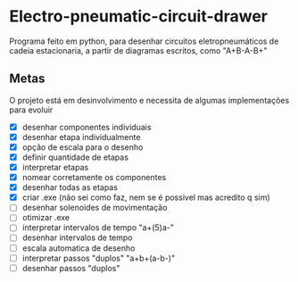# Electro-pneumatic-circuit-drawer
Programa feito em python, para desenhar circuitos eletropneumáticos de cadeia estacionaria, a partir de diagramas escritos, como "A+B-A-B+" 

## Metas
O projeto está em desinvolvimento e necessita de algumas implementações para evoluir

- [X] desenhar componentes individuais  
- [X] desenhar etapa individualmente
- [X] opção de escala para o desenho  
- [X] definir quantidade de etapas  
- [X] interpretar etapas 
- [X] nomear corretamente os componentes
- [X] desenhar todas as etapas
- [X] criar .exe (não sei como faz, nem se é possivel mas acredito q sim)
- [ ] desenhar solenoides de movimentação 
- [ ] otimizar .exe 
- [ ] interpretar intervalos de tempo "a+(5)a-"
- [ ] desenhar intervalos de tempo 
- [ ] escala automatica de desenho
- [ ] interpretar passos "duplos" "a+b+(a-b-)"
- [ ] desenhar passos "duplos"
